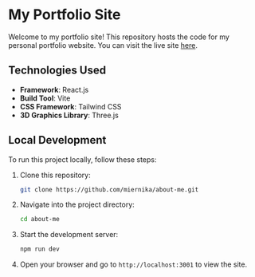 # My Portfolio Site

Welcome to my portfolio site! This repository hosts the code for my personal portfolio website. You can visit the live site [here](https://miernika.github.io/about-me/).

## Technologies Used

- **Framework**: React.js
- **Build Tool**: Vite
- **CSS Framework**: Tailwind CSS
- **3D Graphics Library**: Three.js

## Local Development

To run this project locally, follow these steps:

1. Clone this repository:
   ```bash
   git clone https://github.com/miernika/about-me.git

2. Navigate into the project directory:
   ```bash
   cd about-me

3. Start the development server:
   ```bash
   npm run dev
   
4. Open your browser and go to `http://localhost:3001` to view the site.
